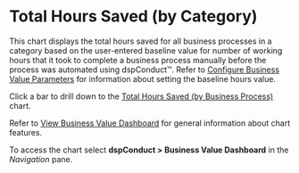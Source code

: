 # Total Hours Saved (by Category)

This chart displays the total hours saved for all business processes in
a category based on the user-entered baseline value for number of
working hours that it took to complete a business process manually
before the process was automated using dspConduct™. Refer to [Configure
Business Value
Parameters](../Use_Cases/Configure_Business_Value_Parameters.htm) for
information about setting the baseline hours value.

Click a bar to drill down to the [Total Hours Saved (by Business
Process)](Total_Hours_Saved_by_Business_Process.htm) chart.

Refer to [View Business Value
Dashboard](../Use_Cases/View_Business_Value_Dashboard.htm) for general
information about chart features.

To access the chart select **dspConduct \> Business Value Dashboard** in
the *Navigation* pane.
